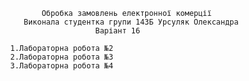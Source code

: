                   Обробка замовлень електронної комерції 
               Виконала cтудентка групи 143Б Урсуляк Олександра
                               Варіант 16

            1.Лабораторна робота №2 
            2.Лабораторна робота №3
            3.Лабораторна робота №4
